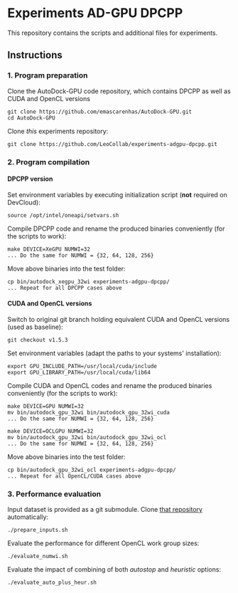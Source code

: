 # Experiments AD-GPU DPCPP

This repository contains the scripts and additional files for experiments.

## Instructions

### 1. Program preparation

Clone the AutoDock-GPU code repository, which contains DPCPP as well as CUDA and OpenCL versions

```
git clone https://github.com/emascarenhas/AutoDock-GPU.git
cd AutoDock-GPU
```

Clone _this_ experiments repository:

```
git clone https://github.com/LeoCollab/experiments-adgpu-dpcpp.git
```

### 2. Program compilation

#### DPCPP version

Set environment variables by executing initialization script (**not** required on DevCloud):

```
source /opt/intel/oneapi/setvars.sh
```

Compile DPCPP code and rename the produced binaries conveniently (for the scripts to work):

```
make DEVICE=XeGPU NUMWI=32
... Do the same for NUMWI = {32, 64, 128, 256}
```

Move above binaries into the test folder:

```
cp bin/autodock_xegpu_32wi experiments-adgpu-dpcpp/
... Repeat for all DPCPP cases above
```

#### CUDA and OpenCL versions

Switch to original git branch holding equivalent CUDA and OpenCL versions (used as baseline):

```
git checkout v1.5.3
```

Set environment variables (adapt the paths to your systems' installation):

```
export GPU_INCLUDE_PATH=/usr/local/cuda/include
export GPU_LIBRARY_PATH=/usr/local/cuda/lib64
```

Compile CUDA and OpenCL codes and rename the produced binaries conveniently (for the scripts to work):

```
make DEVICE=GPU NUMWI=32
mv bin/autodock_gpu_32wi bin/autodock_gpu_32wi_cuda
... Do the same for NUMWI = {32, 64, 128, 256}
```

```
make DEVICE=OCLGPU NUMWI=32
mv bin/autodock_gpu_32wi bin/autodock_gpu_32wi_ocl
... Do the same for NUMWI = {32, 64, 128, 256}
```

Move above binaries into the test folder:

```
cp bin/autodock_gpu_32wi_ocl experiments-adgpu-dpcpp/
... Repeat for all OpenCL/CUDA cases above
```

### 3. Performance evaluation

Input dataset is provided as a git submodule. Clone [that repository](https://gitlab.com/L30nardoSV/ad-gpu_miniset_20.git) automatically: 

```
./prepare_inputs.sh
```

Evaluate the performance for different OpenCL work group sizes:  

```
./evaluate_numwi.sh
```

Evaluate the impact of combining of both _autostop_ and _heuristic_ options: 

```
./evaluate_auto_plus_heur.sh
```
